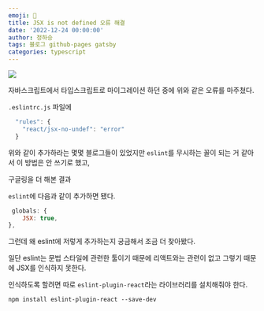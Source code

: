 ```yaml
---
emoji: 🔮
title: JSX is not defined 오류 해결
date: '2022-12-24 00:00:00'
author: 정하승
tags: 블로그 github-pages gatsby
categories: typescript
---
```


<img src='../../../assets/JSX.png' />

자바스크립트에서 타입스크립트로 마이그레이션 하던 중에 위와 같은 오류를 마주쳤다.

`.eslintrc.js` 파일에

```js
  "rules": {
    "react/jsx-no-undef": "error"
  }
```

위와 같이 추가하라는 몇몇 블로그들이 있었지만 `eslint`를 무시하는 꼴이 되는 거 같아서 이 방법은 안 쓰기로 했고,

구글링을 더 해본 결과

`eslint`에 다음과 같이 추가하면 됐다.

```js
 globals: {
    JSX: true,
},
```

그런데 왜 eslint에 저렇게 추가하는지 궁금해서 조금 더 찾아봤다.

일단 eslint는 문법 스타일에 관련한 툴이기 때문에 리액트와는 관련이 없고 그렇기 때문에 JSX를 인식하지 못한다.

인식하도록 할려면 따로 `eslint-plugin-react`라는 라이브러리를 설치해줘야 한다.

```
npm install eslint-plugin-react --save-dev
```
